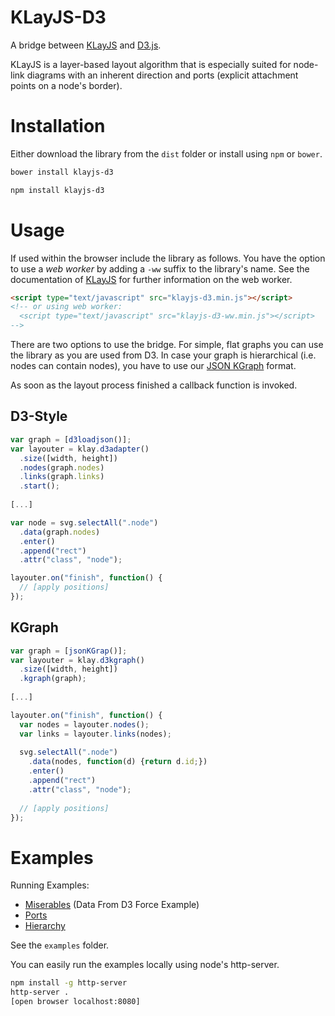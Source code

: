 KLayJS-D3
===

A bridge between [KLayJS][klayjs] 
and [D3.js](http://d3js.org/).

KLayJS is a layer-based layout algorithm that is especially suited for
node-link diagrams with an inherent direction and ports 
(explicit attachment points on a node's border).

Installation
===
Either download the library from the `dist` folder or install using `npm` or `bower`.
```bash
bower install klayjs-d3
```
```bash
npm install klayjs-d3
```

Usage
===

If used within the browser include the library as follows. 
You have the option to use a _web worker_ by adding a `-ww` suffix to 
the library's name. See the documentation of [KLayJS][klayjs]
for further information on the web worker.
```html
<script type="text/javascript" src="klayjs-d3.min.js"></script>
<!-- or using web worker:
  <script type="text/javascript" src="klayjs-d3-ww.min.js"></script>
-->
```

There are two options to use the bridge. For simple, flat graphs you can 
use the library as you are used from D3. In case your graph is 
hierarchical (i.e. nodes can contain nodes), you have to use our
[JSON KGraph][jsonkgraph] format.

As soon as the layout process finished a callback function is invoked.

D3-Style
---
```javascript
var graph = [d3loadjson()];
var layouter = klay.d3adapter()
  .size([width, height])
  .nodes(graph.nodes)
  .links(graph.links)
  .start();
  
[...]

var node = svg.selectAll(".node")
  .data(graph.nodes)
  .enter()
  .append("rect")
  .attr("class", "node");

layouter.on("finish", function() {
  // [apply positions]
});
```


KGraph
---

```javascript
var graph = [jsonKGrap()];
var layouter = klay.d3kgraph()
  .size([width, height])
  .kgraph(graph);  
  
[...]

layouter.on("finish", function() {
  var nodes = layouter.nodes();
  var links = layouter.links(nodes);
  
  svg.selectAll(".node")
    .data(nodes, function(d) {return d.id;})
    .enter()
    .append("rect")
    .attr("class", "node");
    
  // [apply positions]
});
```

Examples 
===

Running Examples:
- [Miserables](http://openkieler.github.io/klayjs-d3/examples/miserables/) (Data From D3 Force Example)
- [Ports](http://openkieler.github.io/klayjs-d3/examples/ports/)
- [Hierarchy](http://openkieler.github.io/klayjs-d3/examples/hierarchy/)

See the `examples` folder.

You can easily run the examples locally using node's http-server.
```bash
npm install -g http-server
http-server .
[open browser localhost:8080]
```


[klayjs]: https://github.com/OpenKieler/klayjs
[wiki-klay]: http://rtsys.informatik.uni-kiel.de/confluence/display/KIELER/KLay+Layered
[wiki-layopts]: http://rtsys.informatik.uni-kiel.de/confluence/display/KIELER/KLay+Layered+Layout+Options
[jsonkgraph]: http://rtsys.informatik.uni-kiel.de/confluence/display/KIELER/JSON+Graph+Format
[klayjs-d3]: https://github.com/OpenKieler/klayjs-d3
[d3js]: http://d3js.org/